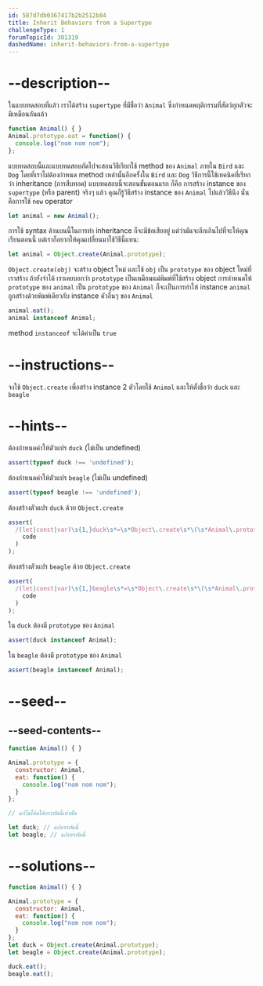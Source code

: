 ```yaml
---
id: 587d7db0367417b2b2512b84
title: Inherit Behaviors from a Supertype
challengeType: 1
forumTopicId: 301319
dashedName: inherit-behaviors-from-a-supertype
---
```


# --description--

ในแบบทดสอบที่แล้ว เราได้สร้าง `supertype` ที่มีชื่อว่า `Animal` ซึ่งกำหนดพฤติกรรมที่สัตว์ทุกตัวจะมีเหมือนกันแล้ว

```js
function Animal() { }
Animal.prototype.eat = function() {
  console.log("nom nom nom");
};
```

แบบทดสอบนี้และแบบทดสอบถัดไปจะสอนวิธีเรียกใช้ method ของ `Animal` ภายใน `Bird` และ `Dog` โดยที่เราไม่ต้องกำหนด method เหล่านั้นอีกครั้งใน `Bird` และ `Dog` วิธีการนี้ใช้เทคนิคที่เรียกว่า inheritance (การสืบทอด) แบบทดสอบนี้จะสอนขั้นตอนแรก ก็คือ การสร้าง instance ของ `supertype` (หรือ parent) จริงๆ แล้ว คุณก็รู้วิธีสร้าง instance ของ `Animal` ไปแล้ววิธีนึง นั่นคือการใช้ `new` operator

```js
let animal = new Animal();
```

การใช้ syntax ด้านบนนี้ในการทำ inheritance ก็จะมีข้อเสียอยู่ แต่ว่ามันจะลึกเกินไปที่จะให้คุณเรียนตอนนี้ แต่เราก็อยากให้คุณเปลี่ยนมาใช้วิธีนี้แทน:

```js
let animal = Object.create(Animal.prototype);
```

`Object.create(obj)` จะสร้าง object ใหม่ และใช้ `obj` เป็น `prototype` ของ object ใหม่ที่เราสร้าง 
ถ้ายังจำได้ เราเคยบอกว่า `prototype` เป็นเหมือนแม่พิมพ์ที่ใช้สร้าง object การกำหนดให้ `prototype` ของ `animal` เป็น `prototype` ของ `Animal` ก็จะเป็นการทำให้ instance `animal` ถูกสร้างด้วยพิมพ์เดียวกับ instance คัวอื่นๆ ของ `Animal`

```js
animal.eat();
animal instanceof Animal;
```

method `instanceof` จะได้ค่าเป็น `true`

# --instructions--

จงใช้ `Object.create` เพื่อสร้าง instance 2 ตัวโดยใช้ `Animal` และให้ตั้งชื่อว่า `duck` และ `beagle`

# --hints--

ต้องกำหนดค่าให้ตัวแปร `duck` (ไม่เป็น undefined)

```js
assert(typeof duck !== 'undefined');
```

ต้องกำหนดค่าให้ตัวแปร `beagle` (ไม่เป็น undefined)

```js
assert(typeof beagle !== 'undefined');
```

ต้องสร้างตัวแปร `duck` ด้วย `Object.create`

```js
assert(
  /(let|const|var)\s{1,}duck\s*=\s*Object\.create\s*\(\s*Animal\.prototype\s*\)\s*/.test(
    code
  )
);
```

ต้องสร้างตัวแปร `beagle` ด้วย `Object.create`

```js
assert(
  /(let|const|var)\s{1,}beagle\s*=\s*Object\.create\s*\(\s*Animal\.prototype\s*\)\s*/.test(
    code
  )
);
```

ใน `duck` ต้องมี `prototype` ของ `Animal`

```js
assert(duck instanceof Animal);
```

ใน `beagle` ต้องมี `prototype` ของ `Animal`

```js
assert(beagle instanceof Animal);
```

# --seed--

## --seed-contents--

```js
function Animal() { }

Animal.prototype = {
  constructor: Animal,
  eat: function() {
    console.log("nom nom nom");
  }
};

// แก้ไขโค้ดใต้บรรทัดนี้เท่านั้น

let duck; // แก้บรรทัดนี้
let beagle; // แก้บรรทัดนี้
```

# --solutions--

```js
function Animal() { }

Animal.prototype = {
  constructor: Animal,
  eat: function() {
    console.log("nom nom nom");
  }
};
let duck = Object.create(Animal.prototype);
let beagle = Object.create(Animal.prototype);

duck.eat();
beagle.eat();
```
